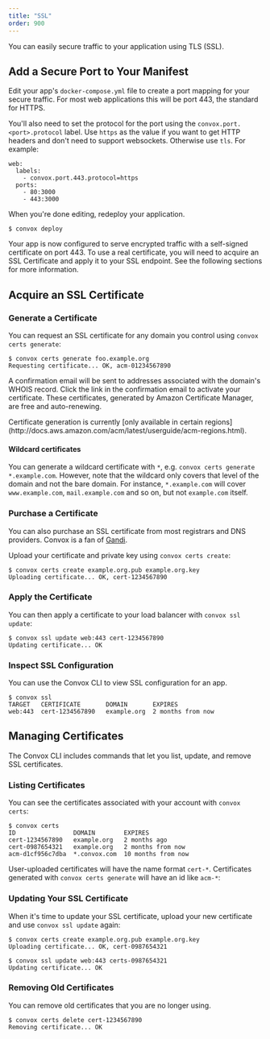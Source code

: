 ```yaml
---
title: "SSL"
order: 900
---
```


You can easily secure traffic to your application using TLS (SSL).

## Add a Secure Port to Your Manifest

Edit your app's `docker-compose.yml` file to create a port mapping for your secure traffic. For most web applications this will be port 443, the standard for HTTPS.

You'll also need to set the protocol for the port using the `convox.port.<port>.protocol` label. Use `https` as the value if you want to get HTTP headers and don't need to support websockets. Otherwise use `tls`. For example:

    web:
      labels:
        - convox.port.443.protocol=https
      ports:
        - 80:3000
        - 443:3000

When you're done editing, redeploy your application.

    $ convox deploy

Your app is now configured to serve encrypted traffic with a self-signed certificate on port 443. To use a real certificate, you will need to acquire an SSL Certificate and apply it to your SSL endpoint. See the following sections for more information.

## Acquire an SSL Certificate

### Generate a Certificate

You can request an SSL certificate for any domain you control using `convox certs generate`:

    $ convox certs generate foo.example.org
    Requesting certificate... OK, acm-01234567890

A confirmation email will be sent to addresses associated with the domain's WHOIS record. Click the link in the confirmation email to activate your certificate. These certificates, generated by Amazon Certificate Manager, are free and auto-renewing.

<div class="block-callout block-show-callout type-info" markdown="1">
Certificate generation is currently [only available in certain regions](http://docs.aws.amazon.com/acm/latest/userguide/acm-regions.html).
</div>

#### Wildcard certificates

You can generate a wildcard certificate with `*`, e.g. `convox certs generate *.example.com`. However, note that the wildcard only covers that level of the domain and not the bare domain. For instance, `*.example.com` will cover `www.example.com`, `mail.example.com` and so on, but not `example.com` itself.

### Purchase a Certificate

You can also purchase an SSL certificate from most registrars and DNS providers. Convox is a fan of [Gandi](https://www.gandi.net/ssl).

Upload your certificate and private key using `convox certs create`:

    $ convox certs create example.org.pub example.org.key
    Uploading certificate... OK, cert-1234567890

### Apply the Certificate

You can then apply a certificate to your load balancer with `convox ssl update`:

    $ convox ssl update web:443 cert-1234567890
    Updating certificate... OK

### Inspect SSL Configuration

You can use the Convox CLI to view SSL configuration for an app.

    $ convox ssl
    TARGET   CERTIFICATE       DOMAIN       EXPIRES
    web:443  cert-1234567890   example.org  2 months from now

## Managing Certificates

The Convox CLI includes commands that let you list, update, and remove SSL certificates.

### Listing Certificates

You can see the certificates associated with your account with `convox certs`:

    $ convox certs
    ID                DOMAIN        EXPIRES
    cert-1234567890   example.org   2 months ago
    cert-0987654321   example.org   2 months from now
    acm-d1cf956c7dba  *.convox.com  10 months from now

User-uploaded certificates will have the name format `cert-*`. Certificates generated with `convox certs generate` will have an id like `acm-*`:

### Updating Your SSL Certificate

When it's time to update your SSL certificate, upload your new certificate and use `convox ssl update` again:

    $ convox certs create example.org.pub example.org.key
    Uploading certificate... OK, cert-0987654321

    $ convox ssl update web:443 certs-0987654321
    Updating certificate... OK

### Removing Old Certificates

You can remove old certificates that you are no longer using.

    $ convox certs delete cert-1234567890
    Removing certificate... OK
